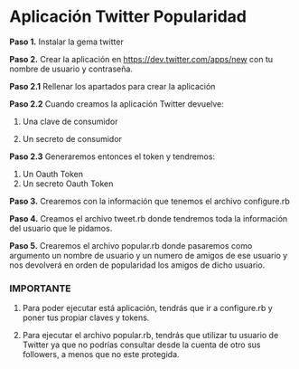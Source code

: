 Aplicación Twitter Popularidad
================================

**Paso 1.** Instalar la gema twitter

**Paso 2.** Crear la aplicación en https://dev.twitter.com/apps/new con tu nombre de usuario y contraseña.

**Paso 2.1** Rellenar los apartados para crear la aplicación

**Paso 2.2** Cuando creamos la aplicación Twitter devuelve:

1. Una clave de consumidor

2. Un secreto de consumidor

**Paso 2.3** Generaremos entonces el token y tendremos:

1. Un Oauth Token
2. Un secreto Oauth Token

**Paso 3.** Crearemos con la información que tenemos el archivo configure.rb

**Paso 4.** Creamos el archivo tweet.rb donde tendremos toda la información del usuario que le pidamos.

**Paso 5.** Crearemos el archivo popular.rb donde pasaremos como argumento un nombre de usuario y un numero de amigos de ese usuario y nos devolverá en orden de popularidad los amigos de dicho usuario.


### IMPORTANTE ###

1. Para poder ejecutar está aplicación, tendrás que ir a configure.rb y poner tus propiar claves y tokens.


2. Para ejecutar el archivo popular.rb, tendrás que utilizar tu usuario de Twitter ya que no podrías consultar desde la cuenta de otro sus followers, a menos que no este protegida.
